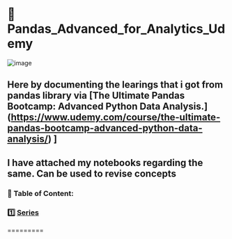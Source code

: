 # 🐼 Pandas_Advanced_for_Analytics_Udemy


![image](https://github.com/DeepanRaju-exe/Pandas_Advanced_for_Analytics_Udemy/assets/68472546/28e5f86a-007e-4278-91be-3bc968d315f3)



## Here by documenting the learings that i got from pandas library via [The Ultimate Pandas Bootcamp: Advanced Python Data Analysis.] (https://www.udemy.com/course/the-ultimate-pandas-bootcamp-advanced-python-data-analysis/) ]
## I have attached my notebooks regarding the same. Can be used to revise concepts



### 📖 Table of Content:

### 1️⃣ [Series](https://github.com/DeepanRaju-exe/Pandas_Advanced_for_Analytics_Udemy/blob/main/Series1%262.ipynb)
=========

